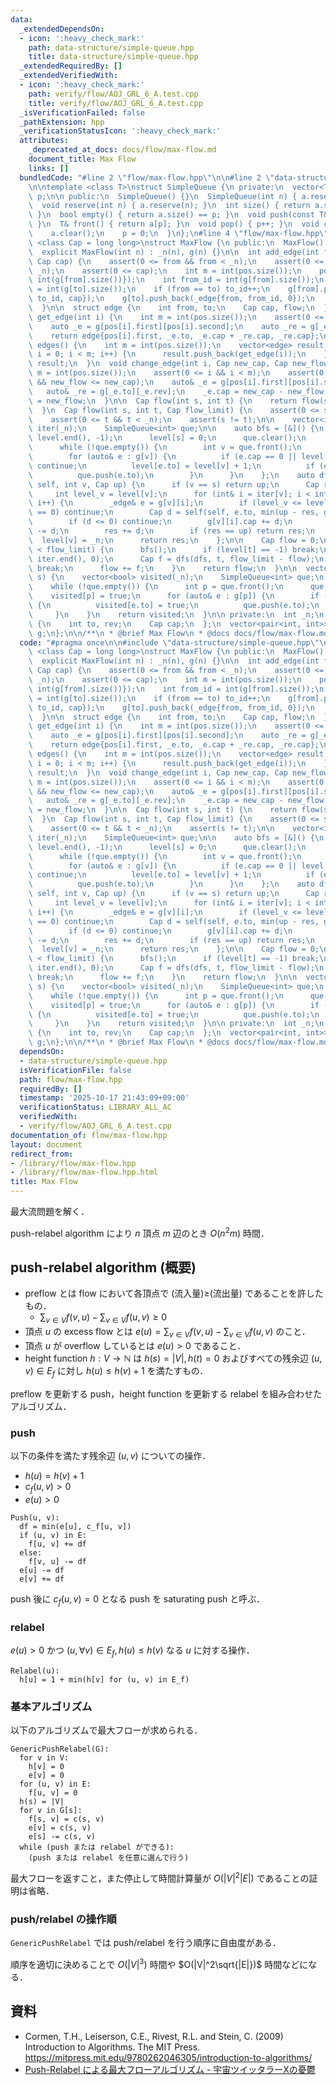 ```yaml
---
data:
  _extendedDependsOn:
  - icon: ':heavy_check_mark:'
    path: data-structure/simple-queue.hpp
    title: data-structure/simple-queue.hpp
  _extendedRequiredBy: []
  _extendedVerifiedWith:
  - icon: ':heavy_check_mark:'
    path: verify/flow/AOJ_GRL_6_A.test.cpp
    title: verify/flow/AOJ_GRL_6_A.test.cpp
  _isVerificationFailed: false
  _pathExtension: hpp
  _verificationStatusIcon: ':heavy_check_mark:'
  attributes:
    _deprecated_at_docs: docs/flow/max-flow.md
    document_title: Max Flow
    links: []
  bundledCode: "#line 2 \"flow/max-flow.hpp\"\n\n#line 2 \"data-structure/simple-queue.hpp\"\
    \n\ntemplate <class T>\nstruct SimpleQueue {\n private:\n  vector<T> a;\n  int\
    \ p;\n\n public:\n  SimpleQueue() {}\n  SimpleQueue(int n) { a.reserve(n); }\n\
    \  void reserve(int n) { a.reserve(n); }\n  int size() { return a.size() - p;\
    \ }\n  bool empty() { return a.size() == p; }\n  void push(const T& v) { a.push_back(v);\
    \ }\n  T& front() { return a[p]; }\n  void pop() { p++; }\n  void clear() {\n\
    \    a.clear();\n    p = 0;\n  }\n};\n#line 4 \"flow/max-flow.hpp\"\n\ntemplate\
    \ <class Cap = long long>\nstruct MaxFlow {\n public:\n  MaxFlow() : _n(0) {}\n\
    \  explicit MaxFlow(int n) : _n(n), g(n) {}\n\n  int add_edge(int from, int to,\
    \ Cap cap) {\n    assert(0 <= from && from < _n);\n    assert(0 <= to && to <\
    \ _n);\n    assert(0 <= cap);\n    int m = int(pos.size());\n    pos.push_back({from,\
    \ int(g[from].size())});\n    int from_id = int(g[from].size());\n    int to_id\
    \ = int(g[to].size());\n    if (from == to) to_id++;\n    g[from].push_back(_edge{to,\
    \ to_id, cap});\n    g[to].push_back(_edge{from, from_id, 0});\n    return m;\n\
    \  }\n\n  struct edge {\n    int from, to;\n    Cap cap, flow;\n  };\n\n  edge\
    \ get_edge(int i) {\n    int m = int(pos.size());\n    assert(0 <= i && i < m);\n\
    \    auto _e = g[pos[i].first][pos[i].second];\n    auto _re = g[_e.to][_e.rev];\n\
    \    return edge{pos[i].first, _e.to, _e.cap + _re.cap, _re.cap};\n  }\n  vector<edge>\
    \ edges() {\n    int m = int(pos.size());\n    vector<edge> result;\n    for (int\
    \ i = 0; i < m; i++) {\n      result.push_back(get_edge(i));\n    }\n    return\
    \ result;\n  }\n  void change_edge(int i, Cap new_cap, Cap new_flow) {\n    int\
    \ m = int(pos.size());\n    assert(0 <= i && i < m);\n    assert(0 <= new_flow\
    \ && new_flow <= new_cap);\n    auto& _e = g[pos[i].first][pos[i].second];\n \
    \   auto& _re = g[_e.to][_e.rev];\n    _e.cap = new_cap - new_flow;\n    _re.cap\
    \ = new_flow;\n  }\n\n  Cap flow(int s, int t) {\n    return flow(s, t, numeric_limits<Cap>::max());\n\
    \  }\n  Cap flow(int s, int t, Cap flow_limit) {\n    assert(0 <= s && s < _n);\n\
    \    assert(0 <= t && t < _n);\n    assert(s != t);\n\n    vector<int> level(_n),\
    \ iter(_n);\n    SimpleQueue<int> que;\n\n    auto bfs = [&]() {\n      fill(level.begin(),\
    \ level.end(), -1);\n      level[s] = 0;\n      que.clear();\n      que.push(s);\n\
    \      while (!que.empty()) {\n        int v = que.front();\n        que.pop();\n\
    \        for (auto& e : g[v]) {\n          if (e.cap == 0 || level[e.to] >= 0)\
    \ continue;\n          level[e.to] = level[v] + 1;\n          if (e.to == t) return;\n\
    \          que.push(e.to);\n        }\n      }\n    };\n    auto dfs = [&](auto\
    \ self, int v, Cap up) {\n      if (v == s) return up;\n      Cap res = 0;\n \
    \     int level_v = level[v];\n      for (int& i = iter[v]; i < int(g[v].size());\
    \ i++) {\n        _edge& e = g[v][i];\n        if (level_v <= level[e.to] || g[e.to][e.rev].cap\
    \ == 0) continue;\n        Cap d = self(self, e.to, min(up - res, g[e.to][e.rev].cap));\n\
    \        if (d <= 0) continue;\n        g[v][i].cap += d;\n        g[e.to][e.rev].cap\
    \ -= d;\n        res += d;\n        if (res == up) return res;\n      }\n    \
    \  level[v] = _n;\n      return res;\n    };\n\n    Cap flow = 0;\n    while (flow\
    \ < flow_limit) {\n      bfs();\n      if (level[t] == -1) break;\n      fill(iter.begin(),\
    \ iter.end(), 0);\n      Cap f = dfs(dfs, t, flow_limit - flow);\n      if (!f)\
    \ break;\n      flow += f;\n    }\n    return flow;\n  }\n\n  vector<bool> min_cut(int\
    \ s) {\n    vector<bool> visited(_n);\n    SimpleQueue<int> que;\n    que.push(s);\n\
    \    while (!que.empty()) {\n      int p = que.front();\n      que.pop();\n  \
    \    visited[p] = true;\n      for (auto& e : g[p]) {\n        if (e.cap && !visited[e.to])\
    \ {\n          visited[e.to] = true;\n          que.push(e.to);\n        }\n \
    \     }\n    }\n    return visited;\n  }\n\n private:\n  int _n;\n  struct _edge\
    \ {\n    int to, rev;\n    Cap cap;\n  };\n  vector<pair<int, int>> pos;\n  vector<vector<_edge>>\
    \ g;\n};\n\n/**\n * @brief Max Flow\n * @docs docs/flow/max-flow.md\n */\n"
  code: "#pragma once\n\n#include \"data-structure/simple-queue.hpp\"\n\ntemplate\
    \ <class Cap = long long>\nstruct MaxFlow {\n public:\n  MaxFlow() : _n(0) {}\n\
    \  explicit MaxFlow(int n) : _n(n), g(n) {}\n\n  int add_edge(int from, int to,\
    \ Cap cap) {\n    assert(0 <= from && from < _n);\n    assert(0 <= to && to <\
    \ _n);\n    assert(0 <= cap);\n    int m = int(pos.size());\n    pos.push_back({from,\
    \ int(g[from].size())});\n    int from_id = int(g[from].size());\n    int to_id\
    \ = int(g[to].size());\n    if (from == to) to_id++;\n    g[from].push_back(_edge{to,\
    \ to_id, cap});\n    g[to].push_back(_edge{from, from_id, 0});\n    return m;\n\
    \  }\n\n  struct edge {\n    int from, to;\n    Cap cap, flow;\n  };\n\n  edge\
    \ get_edge(int i) {\n    int m = int(pos.size());\n    assert(0 <= i && i < m);\n\
    \    auto _e = g[pos[i].first][pos[i].second];\n    auto _re = g[_e.to][_e.rev];\n\
    \    return edge{pos[i].first, _e.to, _e.cap + _re.cap, _re.cap};\n  }\n  vector<edge>\
    \ edges() {\n    int m = int(pos.size());\n    vector<edge> result;\n    for (int\
    \ i = 0; i < m; i++) {\n      result.push_back(get_edge(i));\n    }\n    return\
    \ result;\n  }\n  void change_edge(int i, Cap new_cap, Cap new_flow) {\n    int\
    \ m = int(pos.size());\n    assert(0 <= i && i < m);\n    assert(0 <= new_flow\
    \ && new_flow <= new_cap);\n    auto& _e = g[pos[i].first][pos[i].second];\n \
    \   auto& _re = g[_e.to][_e.rev];\n    _e.cap = new_cap - new_flow;\n    _re.cap\
    \ = new_flow;\n  }\n\n  Cap flow(int s, int t) {\n    return flow(s, t, numeric_limits<Cap>::max());\n\
    \  }\n  Cap flow(int s, int t, Cap flow_limit) {\n    assert(0 <= s && s < _n);\n\
    \    assert(0 <= t && t < _n);\n    assert(s != t);\n\n    vector<int> level(_n),\
    \ iter(_n);\n    SimpleQueue<int> que;\n\n    auto bfs = [&]() {\n      fill(level.begin(),\
    \ level.end(), -1);\n      level[s] = 0;\n      que.clear();\n      que.push(s);\n\
    \      while (!que.empty()) {\n        int v = que.front();\n        que.pop();\n\
    \        for (auto& e : g[v]) {\n          if (e.cap == 0 || level[e.to] >= 0)\
    \ continue;\n          level[e.to] = level[v] + 1;\n          if (e.to == t) return;\n\
    \          que.push(e.to);\n        }\n      }\n    };\n    auto dfs = [&](auto\
    \ self, int v, Cap up) {\n      if (v == s) return up;\n      Cap res = 0;\n \
    \     int level_v = level[v];\n      for (int& i = iter[v]; i < int(g[v].size());\
    \ i++) {\n        _edge& e = g[v][i];\n        if (level_v <= level[e.to] || g[e.to][e.rev].cap\
    \ == 0) continue;\n        Cap d = self(self, e.to, min(up - res, g[e.to][e.rev].cap));\n\
    \        if (d <= 0) continue;\n        g[v][i].cap += d;\n        g[e.to][e.rev].cap\
    \ -= d;\n        res += d;\n        if (res == up) return res;\n      }\n    \
    \  level[v] = _n;\n      return res;\n    };\n\n    Cap flow = 0;\n    while (flow\
    \ < flow_limit) {\n      bfs();\n      if (level[t] == -1) break;\n      fill(iter.begin(),\
    \ iter.end(), 0);\n      Cap f = dfs(dfs, t, flow_limit - flow);\n      if (!f)\
    \ break;\n      flow += f;\n    }\n    return flow;\n  }\n\n  vector<bool> min_cut(int\
    \ s) {\n    vector<bool> visited(_n);\n    SimpleQueue<int> que;\n    que.push(s);\n\
    \    while (!que.empty()) {\n      int p = que.front();\n      que.pop();\n  \
    \    visited[p] = true;\n      for (auto& e : g[p]) {\n        if (e.cap && !visited[e.to])\
    \ {\n          visited[e.to] = true;\n          que.push(e.to);\n        }\n \
    \     }\n    }\n    return visited;\n  }\n\n private:\n  int _n;\n  struct _edge\
    \ {\n    int to, rev;\n    Cap cap;\n  };\n  vector<pair<int, int>> pos;\n  vector<vector<_edge>>\
    \ g;\n};\n\n/**\n * @brief Max Flow\n * @docs docs/flow/max-flow.md\n */"
  dependsOn:
  - data-structure/simple-queue.hpp
  isVerificationFile: false
  path: flow/max-flow.hpp
  requiredBy: []
  timestamp: '2025-10-17 21:43:09+09:00'
  verificationStatus: LIBRARY_ALL_AC
  verifiedWith:
  - verify/flow/AOJ_GRL_6_A.test.cpp
documentation_of: flow/max-flow.hpp
layout: document
redirect_from:
- /library/flow/max-flow.hpp
- /library/flow/max-flow.hpp.html
title: Max Flow
---
```

最大流問題を解く．

push-relabel algorithm により $n$ 頂点 $m$ 辺のとき $O(n^2m)$ 時間．

## push-relabel algorithm (概要)

- preflow とは flow において各頂点で (流入量)≥(流出量) であることを許したもの．
  - $\sum_{v\in V}f(v,u)-\sum_{v\in V}f(u,v)\geq 0$
- 頂点 $u$ の excess flow とは $e(u)=\sum_{v\in V}f(v,u)-\sum_{v\in V}f(u,v)$ のこと．
- 頂点 $u$ が overflow しているとは $e(u)\gt 0$ であること．
- height function $h:V\to\mathbb{N}$ は $h(s)=\lvert V\rvert,h(t)=0$ およびすべての残余辺 $(u,v)\in E_f$ に対し $h(u)\leq h(v)+1$ を満たすもの．

preflow を更新する push，height function を更新する relabel を組み合わせたアルゴリズム．

### push

以下の条件を満たす残余辺 $(u,v)$ についての操作．

- $h(u)=h(v)+1$
- $c_f(u,v)\gt 0$
- $e(u)\gt 0$

```
Push(u, v):
  df = min(e[u], c_f[u, v])
  if (u, v) in E:
    f[u, v] += df
  else:
    f[v, u] -= df
  e[u] -= df
  e[v] += df
```

push 後に $c_f(u,v)=0$ となる push を saturating push と呼ぶ．

### relabel

$e(u)\gt 0$ かつ $(u,\forall v)\in E_f,h(u)\leq h(v)$ なる $u$ に対する操作．

```
Relabel(u):
  h[u] = 1 + min(h[v] for (u, v) in E_f)
```

### 基本アルゴリズム

以下のアルゴリズムで最大フローが求められる．

```
GenericPushRelabel(G):
  for v in V:
    h[v] = 0
    e[v] = 0
  for (u, v) in E:
    f[u, v] = 0
  h(s) = |V|
  for v in G[s]:
    f[s, v] = c(s, v)
    e[v] = c(s, v)
    e[s] -= c(s, v)
  while (push または relabel ができる):
    (push または relabel を任意に選んで行う)
```

最大フローを返すこと，また停止して時間計算量が $O(|V|^2|E|)$ であることの証明は省略． 

### push/relabel の操作順

`GenericPushRelabel` では push/relabel を行う順序に自由度がある．

順序を適切に決めることで $O(|V|^3)$ 時間や $O(|V|^2\sqrt{|E|})$ 時間などになる．

## 資料

- Cormen, T.H., Leiserson, C.E., Rivest, R.L. and Stein, C. (2009) Introduction to Algorithms. The MIT Press. https://mitpress.mit.edu/9780262046305/introduction-to-algorithms/
- [Push-Relabel による最大フローアルゴリズム - 宇宙ツイッタラーXの憂鬱](https://kenkoooo.hatenablog.com/entry/2016/12/22/143638)